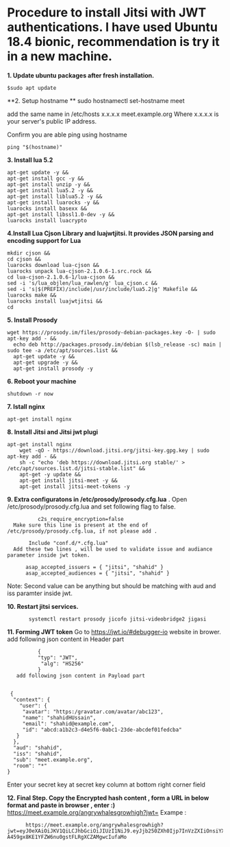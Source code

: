 # Procedure to install Jitsi with JWT authentications. I have used Ubuntu 18.4 bionic, recommendation is try it in a new machine.

**1. Update ubuntu packages after fresh installation.**
 
    $sudo apt update

**2. Setup hostname  **
    sudo hostnamectl set-hostname meet
  
  add the same name in /etc/hosts
     x.x.x.x meet.example.org
  Where x.x.x.x is your server's public IP address.
  
  Confirm you are able ping using hostname 
         
    ping "$(hostname)"
 
**3. Install lua 5.2**
    
    apt-get update -y &&
    apt-get install gcc -y &&
    apt-get install unzip -y &&
    apt-get install lua5.2 -y &&
    apt-get install liblua5.2 -y &&
    apt-get install luarocks -y &&
    luarocks install basexx &&
    apt-get install libssl1.0-dev -y &&
    luarocks install luacrypto 
  
 **4.Install Lua Cjson Library and luajwtjitsi. It provides JSON parsing and encoding support for Lua**
    
    mkdir cjson &&
    cd cjson &&
    luarocks download lua-cjson &&
    luarocks unpack lua-cjson-2.1.0.6-1.src.rock &&
    cd lua-cjson-2.1.0.6-1/lua-cjson &&
    sed -i 's/lua_objlen/lua_rawlen/g' lua_cjson.c &&
    sed -i 's|$(PREFIX)/include|/usr/include/lua5.2|g' Makefile &&
    luarocks make &&
    luarocks install luajwtjitsi &&
    cd
  
 **5. Install Prosody**
    
    wget https://prosody.im/files/prosody-debian-packages.key -O- | sudo apt-key add - &&
      echo deb http://packages.prosody.im/debian $(lsb_release -sc) main | sudo tee -a /etc/apt/sources.list &&
      apt-get update -y &&
      apt-get upgrade -y &&
      apt-get install prosody -y 
   
   **6. Reboot your machine**
    
    shutdown -r now
   
   **7. Istall nginx**
    
    apt-get install nginx 
         
   **8. Install Jitsi and Jitsi jwt plugi**
    
    apt-get install nginx 
        wget -qO - https://download.jitsi.org/jitsi-key.gpg.key | sudo apt-key add - &&
        sh -c "echo 'deb https://download.jitsi.org stable/' > /etc/apt/sources.list.d/jitsi-stable.list" &&
        apt-get -y update &&
        apt-get install jitsi-meet -y &&
        apt-get install jitsi-meet-tokens -y
    
  **9. Extra configuratons in /etc/prosody/prosody.cfg.lua** .
      Open /etc/prosody/prosody.cfg.lua and set following flag to false.
   
              c2s_require_encryption=false
      Make sure this line is present at the end of /etc/prosody/prosody.cfg.lua, if not please add .
           
           Include "conf.d/*.cfg.lua"
      Add these two lines , will be used to validate issue and audiance parameter inside jwt token.
        
          asap_accepted_issuers = { "jitsi", "shahid" }
          asap_accepted_audiences = { "jitsi", "shahid" }
        
   Note: Second value can be anything but should be matching with aud and iss paramter inside jwt.
     
   **10. Restart jitsi services.**
     
           systemctl restart prosody jicofo jitsi-videobridge2 jigasi
          
   **11. Forming JWT token**
        Go to https://jwt.io/#debugger-io website in brower.
        add following json content in Header part
         
              {
              "typ": "JWT",
               "alg": "HS256"
              }     
       add following json content in Payload part
        
      
     {
      "context": {
        "user": {
         "avatar": "https:/gravatar.com/avatar/abc123",
         "name": "shahidHUssain",
         "email": "shahid@example.com",
         "id": "abcd:a1b2c3-d4e5f6-0abc1-23de-abcdef01fedcba"
       }
      },
      "aud": "shahid",
      "iss": "shahid",
      "sub": "meet.example.org",
      "room": "*"
    }
    
  Enter your secret key at secret key column at bottom right corner field
    
 **12. Final Step. Copy the Encrypted hash content , form a URL in below format and paste in browser , enter :)**
        https://meet.example.org/angrywhalesgrowhigh?jwt=<Token>
        Exampe : 
  
          https://meet.example.org/angrywhalesgrowhigh?jwt=eyJ0eXAiOiJKV1QiLCJhbGciOiJIUzI1NiJ9.eyJjb250ZXh0Ijp7InVzZXIiOnsiYXZhdGFyIjoiaHR0cHM6L2dyYXZhdGFyLmNvbS9hdmF0YXIvYWJjMTIzIiwibmFtZSI6InNoYWhpZEhVc3NhaW4iLCJlbWFpbCI6InNoYWhpZEBleGFtcGxlLmNvbSIsImlkIjoiYWJjZDphMWIyYzMtZDRlNWY2LTBhYmMxLTIzZGUtYWJjZGVmMDFmZWRjYmEifX0sImF1ZCI6InNoYWhpZCIsImlzcyI6InNoYWhpZCIsInN1YiI6Im1lZXQuZXhhbXBsZS5vcmciLCJyb29tIjoiKiJ9.Ffj-A459gx8KE1YFZW6nu0gstFLRgXCZAMgwcIufaMo
